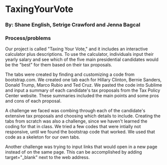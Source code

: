 # TaxingYourVote
<h3>By: Shane English, Setrige Crawford and Jenna Bagcal</h3>

<h3>Process/problems</h3>

<p>Our project is called "Taxing Your Vote," and it includes an interactive calculator plus descriptions. To use the calculator, individuals input their yearly salary and see which of the five main presidential candidates would be the "best" for them based on their tax proposals.</p>

<p>The tabs were created by finding and customizing a code from bootstrap.com. We created one tab each for Hillary Clinton, Bernie Sanders, Donald Trump, Marco Rubio and Ted Cruz. We pasted the code into Sublime and input a summary of each candidate's tax proposals from the Tax Policy Center website. These summaries included the main points and some pros and cons of each proposal.</p>  

<p>A challenge we faced was combing through each of the candidate's extensive tax proposals and choosing which details to include. Creating the tabs from scratch was also a challenge, since we haven't learned the coding for that in class. We tried a few codes that were intially not responsive, until we found the bootstrap code that worked. We used that code as a skeleton for our own tabs.</p>

<p>Another challenge was trying to input links that would open in a new page instead of on the same page. This can be accomplished by adding target="_blank" next to the web address.</p> 
